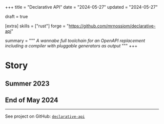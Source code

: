 +++
title = "Declarative API"
date = "2024-05-27"
updated = "2024-05-27"

draft = true

[extra]
skills = ["rust"]
forge = "https://github.com/mrnossiom/declarative-api"

summary = """
*A wannabe full toolchain for an OpenAPI replacement including a compiler with pluggable generators as output*
"""
+++

# Story

## Summer 2023

<!-- started right after LightOn -->

<!-- crawled through rustc src durring the whole summer -->

## End of May 2024

---

See project on GitHub: [`declarative-api`]

[`declarative-api`]: https://github.com/mrnossiom/declarative-api

